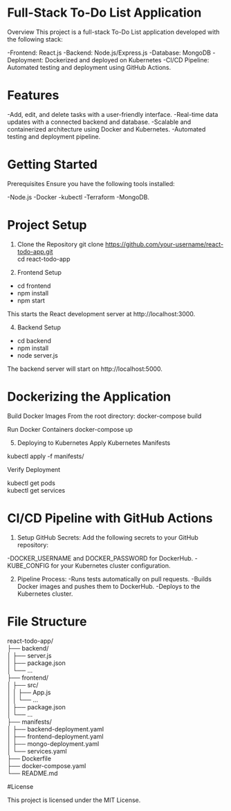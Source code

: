 # Full-Stack To-Do List Application
Overview
This project is a full-stack To-Do List application developed with the following stack:

-Frontend: React.js
-Backend: Node.js/Express.js
-Database: MongoDB
-Deployment: Dockerized and deployed on Kubernetes
-CI/CD Pipeline: Automated testing and deployment using GitHub Actions.

# Features
 -Add, edit, and delete tasks with a user-friendly interface.
 -Real-time data updates with a connected backend and database.
 -Scalable and containerized architecture using Docker and Kubernetes.
 -Automated testing and deployment pipeline.

# Getting Started
Prerequisites
Ensure you have the following tools installed:

 -Node.js
 -Docker
 -kubectl
 -Terraform
 -MongoDB.

# Project Setup
1. Clone the Repository
git clone https://github.com/your-username/react-todo-app.git  
cd react-todo-app  

2. Frontend Setup
  - cd frontend  
  - npm install  
  - npm start  

This starts the React development server at http://localhost:3000.

4. Backend Setup

  - cd backend  
  - npm install  
  - node server.js
      
The backend server will start on http://localhost:5000.


# Dockerizing the Application

Build Docker Images
From the root directory:
docker-compose build  

Run Docker Containers
docker-compose up  

5. Deploying to Kubernetes
Apply Kubernetes Manifests

kubectl apply -f manifests/ 

Verify Deployment

kubectl get pods  
kubectl get services  

# CI/CD Pipeline with GitHub Actions

1. Setup GitHub Secrets:
 Add the following secrets to your GitHub repository:

 -DOCKER_USERNAME and DOCKER_PASSWORD for DockerHub.
 -KUBE_CONFIG for your Kubernetes cluster configuration.

2. Pipeline Process:
-Runs tests automatically on pull requests.
-Builds Docker images and pushes them to DockerHub.
-Deploys to the Kubernetes cluster.

# File Structure

react-todo-app/  
├── backend/  
│   ├── server.js  
│   ├── package.json  
│   └── ...  
├── frontend/  
│   ├── src/  
│   │   ├── App.js  
│   │   └── ...  
│   ├── package.json  
│   └── ...  
├── manifests/  
│   ├── backend-deployment.yaml  
│   ├── frontend-deployment.yaml  
│   ├── mongo-deployment.yaml  
│   └── services.yaml  
├── Dockerfile  
├── docker-compose.yaml  
└── README.md  


#License

This project is licensed under the MIT License.




